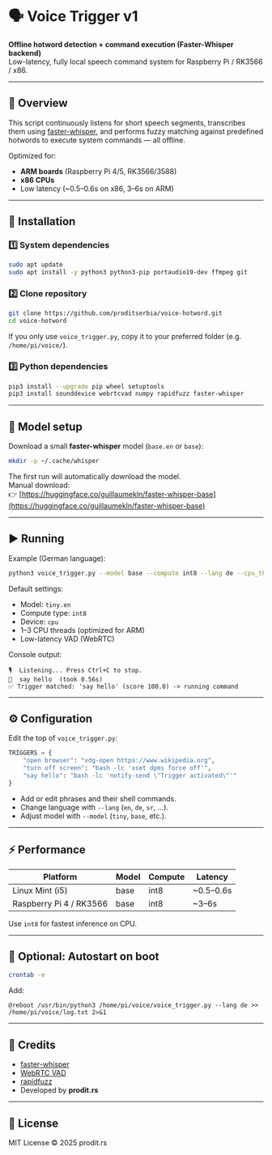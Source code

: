 # 🗣️ Voice Trigger v1  
**Offline hotword detection + command execution (Faster-Whisper backend)**  
Low-latency, fully local speech command system for Raspberry Pi / RK3566 / x86.

---

## 🚀 Overview
This script continuously listens for short speech segments, transcribes them using [faster-whisper](https://github.com/guillaumekln/faster-whisper), and performs fuzzy matching against predefined hotwords to execute system commands — all offline.

Optimized for:
- **ARM boards** (Raspberry Pi 4/5, RK3566/3588)
- **x86 CPUs**
- Low latency (~0.5–0.6s on x86, 3–6s on ARM)

---

## 💾 Installation

### 1️⃣ System dependencies
```bash
sudo apt update
sudo apt install -y python3 python3-pip portaudio19-dev ffmpeg git
```

### 2️⃣ Clone repository
```bash
git clone https://github.com/proditserbia/voice-hotword.git
cd voice-hotword
```

If you only use `voice_trigger.py`, copy it to your preferred folder (e.g. `/home/pi/voice/`).

### 3️⃣ Python dependencies
```bash
pip3 install --upgrade pip wheel setuptools
pip3 install sounddevice webrtcvad numpy rapidfuzz faster-whisper
```

---

## 🧠 Model setup

Download a small **faster-whisper** model (`base.en` or `base`):

```bash
mkdir -p ~/.cache/whisper
```

The first run will automatically download the model.  
Manual download:  
👉 [https://huggingface.co/guillaumekln/faster-whisper-base](https://huggingface.co/guillaumekln/faster-whisper-base)

---

## ▶️ Running

Example (German language):

```bash
python3 voice_trigger.py --model base --compute int8 --lang de --cpu_threads 2
```

Default settings:
- Model: `tiny.en`
- Compute type: `int8`
- Device: `cpu`
- 1–3 CPU threads (optimized for ARM)
- Low-latency VAD (WebRTC)

Console output:
```
🎙️  Listening... Press Ctrl+C to stop.
📝  say hello  (took 0.56s)
✅ Trigger matched: 'say hello' (score 100.0) -> running command
```

---

## ⚙️ Configuration

Edit the top of `voice_trigger.py`:

```python
TRIGGERS = {
    "open browser": "xdg-open https://www.wikipedia.org",
    "turn off screen": "bash -lc 'xset dpms force off'",
    "say hello": "bash -lc 'notify-send \"Trigger activated\"'"
}
```

- Add or edit phrases and their shell commands.  
- Change language with `--lang` (`en`, `de`, `sr`, ...).  
- Adjust model with `--model` (`tiny`, `base`, etc.).  

---

## ⚡ Performance

| Platform | Model | Compute | Latency |
|-----------|--------|----------|----------|
| Linux Mint (i5) | base | int8 | ~0.5–0.6s |
| Raspberry Pi 4 / RK3566 | base | int8 | ~3–6s |

Use `int8` for fastest inference on CPU.

---

## 🔄 Optional: Autostart on boot

```bash
crontab -e
```

Add:
```
@reboot /usr/bin/python3 /home/pi/voice/voice_trigger.py --lang de >> /home/pi/voice/log.txt 2>&1
```

---

## 🧩 Credits
- [faster-whisper](https://github.com/guillaumekln/faster-whisper)
- [WebRTC VAD](https://webrtc.org/)
- [rapidfuzz](https://github.com/maxbachmann/RapidFuzz)
- Developed by **prodit.rs**

---

## 📜 License
MIT License © 2025 prodit.rs
